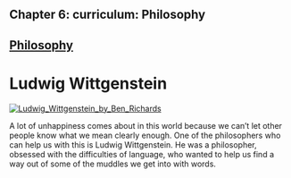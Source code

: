 Chapter  6: curriculum: Philosophy
---------------------------------

[Philosophy](../category/curriculum/philosophy/index.html)
----------------------------------------------------------

Ludwig Wittgenstein
===================

[![Ludwig\_Wittgenstein\_by\_Ben\_Richards](http://i1.wp.com/www.thebookoflife.org/wp-content/uploads/2015/05/Ludwig_Wittgenstein_by_Ben_Richards.jpg?resize=635%2C478)](http://i2.wp.com/www.thebookoflife.org/wp-content/uploads/2015/05/Ludwig_Wittgenstein_by_Ben_Richards.jpg)

A lot of unhappiness comes about in this world because we can’t let other people know what we mean clearly enough. One of the philosophers who can help us with this is Ludwig Wittgenstein. He was a philosopher, obsessed with the difficulties of language, who wanted to help us find a way out of some of the muddles we get into with words.

